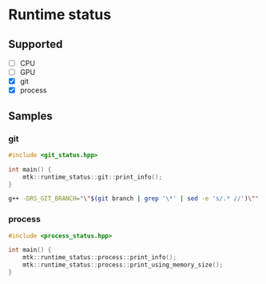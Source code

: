 # Runtime status

## Supported

- [ ] CPU
- [ ] GPU
- [x] git
- [x] process

## Samples
### git

```cpp
#include <git_status.hpp>

int main() {
	mtk::runtime_status::git::print_info();
}
```

```bash
g++ -DRS_GIT_BRANCH="\"$(git branch | grep '\*' | sed -e 's/.* //')\"" -DRS_GIT_COMMIT="\"$(git rev-parse HEAD)\"" main.cpp -std=c++11
```

### process

```cpp
#include <process_status.hpp>

int main() {
	mtk::runtime_status::process::print_info();
	mtk::runtime_status::process::print_using_memory_size();
}
```
